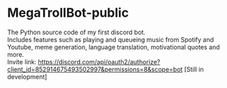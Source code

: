 # MegaTrollBot-public
The Python source code of my first discord bot.<br />
Includes features such as playing and queueing music from Spotify and Youtube, meme generation, language translation, motivational quotes and more.<br />
Invite link: https://discord.com/api/oauth2/authorize?client_id=852914675493502997&permissions=8&scope=bot
\[Still in development\]
